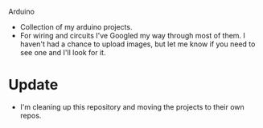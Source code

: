 Arduino

* Collection of my arduino projects.
* For wiring and circuits I've Googled my way through most of them. I haven't had a chance to upload images, but let me know if you need to see one and I'll look for it.

# Update

* I'm cleaning up this repository and moving the projects to their own repos.
